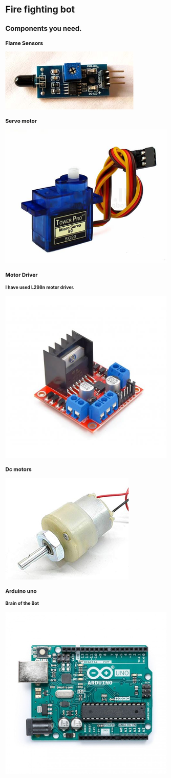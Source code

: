 # Fire fighting bot

## Components you need.

### Flame Sensors

![](image/flame%20sensor.jpg)

### Servo motor

![](image/servo%20motor.jpg)

### Motor Driver
#### I have used  L298n motor driver.

![](image/l298n.jpg)

### Dc motors

![](image/dcmotor(300rpm).jpg)


### Arduino uno

#### Brain of the Bot

![](image/Arduino%20uno.jpg)
